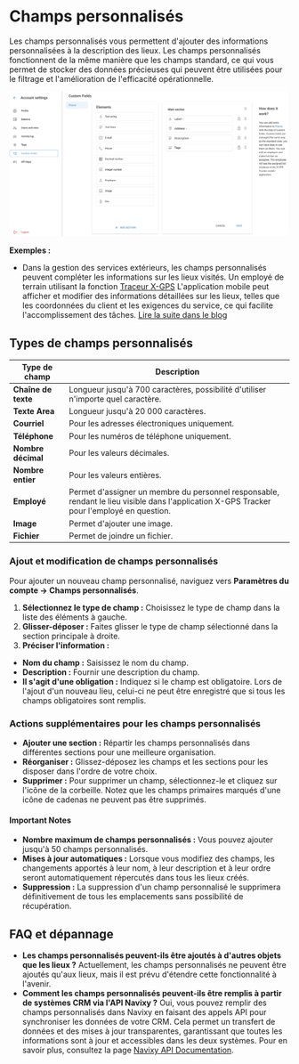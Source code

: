 # Champs personnalisés

Les champs personnalisés vous permettent d'ajouter des informations personnalisées à la description des lieux. Les champs personnalisés fonctionnent de la même manière que les champs standard, ce qui vous permet de stocker des données précieuses qui peuvent être utilisées pour le filtrage et l'amélioration de l'efficacité opérationnelle.

![image-20240718-172504.png](../../guide-de-litilizateur/compte/attachments/image-20240718-172504.png)

**Exemples :**

* Dans la gestion des services extérieurs, les champs personnalisés peuvent compléter les informations sur les lieux visités. Un employé de terrain utilisant la fonction [Traceur X-GPS](https://x-gps.app/) L'application mobile peut afficher et modifier des informations détaillées sur les lieux, telles que les coordonnées du client et les exigences du service, ce qui facilite l'accomplissement des tâches. [Lire la suite dans le blog](https://www.navixy.com/blog/custom-fields-navixy/)

## Types de champs personnalisés

| **Type de champ**   | **Description**                                                                                                                            |
| ------------------- | ------------------------------------------------------------------------------------------------------------------------------------------ |
| **Chaîne de texte** | Longueur jusqu'à 700 caractères, possibilité d'utiliser n'importe quel caractère.                                                          |
| **Texte Area**      | Longueur jusqu'à 20 000 caractères.                                                                                                        |
| **Courriel**        | Pour les adresses électroniques uniquement.                                                                                                |
| **Téléphone**       | Pour les numéros de téléphone uniquement.                                                                                                  |
| **Nombre décimal**  | Pour les valeurs décimales.                                                                                                                |
| **Nombre entier**   | Pour les valeurs entières.                                                                                                                 |
| **Employé**         | Permet d'assigner un membre du personnel responsable, rendant le lieu visible dans l'application X-GPS Tracker pour l'employé en question. |
| **Image**           | Permet d'ajouter une image.                                                                                                                |
| **Fichier**         | Permet de joindre un fichier.                                                                                                              |

### Ajout et modification de champs personnalisés

Pour ajouter un nouveau champ personnalisé, naviguez vers **Paramètres du compte → Champs personnalisés**.

1. **Sélectionnez le type de champ :** Choisissez le type de champ dans la liste des éléments à gauche.
2. **Glisser-déposer :** Faites glisser le type de champ sélectionné dans la section principale à droite.
3. **Préciser l'information :**

* **Nom du champ :** Saisissez le nom du champ.
* **Description :** Fournir une description du champ.
* **Il s'agit d'une obligation :** Indiquez si le champ est obligatoire. Lors de l'ajout d'un nouveau lieu, celui-ci ne peut être enregistré que si tous les champs obligatoires sont remplis.

### Actions supplémentaires pour les champs personnalisés

* **Ajouter une section :** Répartir les champs personnalisés dans différentes sections pour une meilleure organisation.
* **Réorganiser :** Glissez-déposez les champs et les sections pour les disposer dans l'ordre de votre choix.
* **Supprimer :** Pour supprimer un champ, sélectionnez-le et cliquez sur l'icône de la corbeille. Notez que les champs primaires marqués d'une icône de cadenas ne peuvent pas être supprimés.

#### Important Notes

* **Nombre maximum de champs personnalisés :** Vous pouvez ajouter jusqu'à 50 champs personnalisés.
* **Mises à jour automatiques :** Lorsque vous modifiez des champs, les changements apportés à leur nom, à leur description et à leur ordre seront automatiquement répercutés dans tous les lieux créés.
* **Suppression :** La suppression d'un champ personnalisé le supprimera définitivement de tous les emplacements sans possibilité de récupération.

## FAQ et dépannage

* **Les champs personnalisés peuvent-ils être ajoutés à d'autres objets que les lieux ?** Actuellement, les champs personnalisés ne peuvent être ajoutés qu'aux lieux, mais il est prévu d'étendre cette fonctionnalité à l'avenir.
* **Comment les champs personnalisés peuvent-ils être remplis à partir de systèmes CRM via l'API Navixy ?** Oui, vous pouvez remplir des champs personnalisés dans Navixy en faisant des appels API pour synchroniser les données de votre CRM. Cela permet un transfert de données et des mises à jour transparentes, garantissant que toutes les informations sont à jour et accessibles dans les deux systèmes. Pour en savoir plus, consultez la page [Navixy API Documentation](https://developers.navixy.com/backend-api/how-to/work-with-POIs/).
